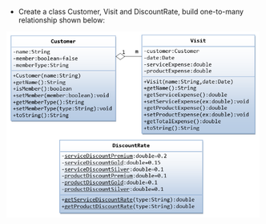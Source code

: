 * Create a class Customer, Visit and DiscountRate, build one-to-many relationship shown below:

![One-to-many classes diagram](one2many.png)